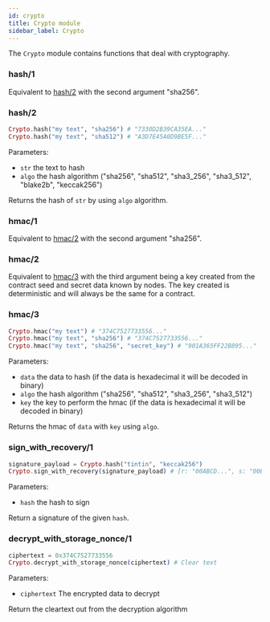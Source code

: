 ```yaml
---
id: crypto
title: Crypto module
sidebar_label: Crypto
---
```


The `Crypto` module contains functions that deal with cryptography.

### hash/1

Equivalent to [hash/2](#hash2) with the second argument "sha256".

### hash/2

```elixir
Crypto.hash("my text", "sha256") # "7330D2B39CA35EA..."
Crypto.hash("my text", "sha512") # "A3D7E45A0D9BE5F..."
```

Parameters:

- `str` the text to hash
- `algo` the hash algorithm ("sha256", "sha512", "sha3_256", "sha3_512", "blake2b", "keccak256")

Returns the hash of `str` by using `algo` algorithm.

### hmac/1

Equivalent to [hmac/2](#hmac2) with the second argument "sha256".

### hmac/2

Equivalent to [hmac/3](#hmac3) with the third argument being a key created from the contract seed and secret data known by nodes.
The key created is deterministic and will always be the same for a contract.

### hmac/3

```elixir
Crypto.hmac("my text") # "374C7527733556..."
Crypto.hmac("my text", "sha256") # "374C7527733556..."
Crypto.hmac("my text", "sha256", "secret_key") # "901A365FF22B895..."
```

Parameters:

- `data` the data to hash (if the data is hexadecimal it will be decoded in binary)
- `algo` the hash algorithm ("sha256", "sha512", "sha3_256", "sha3_512")
- `key` the key to perform the hmac (if the data is hexadecimal it will be decoded in binary)

Returns the hmac of `data` with `key` using `algo`.

### sign_with_recovery/1

```elixir
signature_payload = Crypto.hash("tintin", "keccak256")
Crypto.sign_with_recovery(signature_payload) # [r: "00ABCD...", s: "00BCDE...", v: 0]
```

Parameters:

- `hash` the hash to sign

Return a signature of the given `hash`.

### decrypt_with_storage_nonce/1

```elixir
ciphertext = 0x374C7527733556
Crypto.decrypt_with_storage_nonce(ciphertext) # Clear text
```

Parameters:

- `ciphertext` The encrypted data to decrypt

Return the cleartext out from the decryption algorithm
